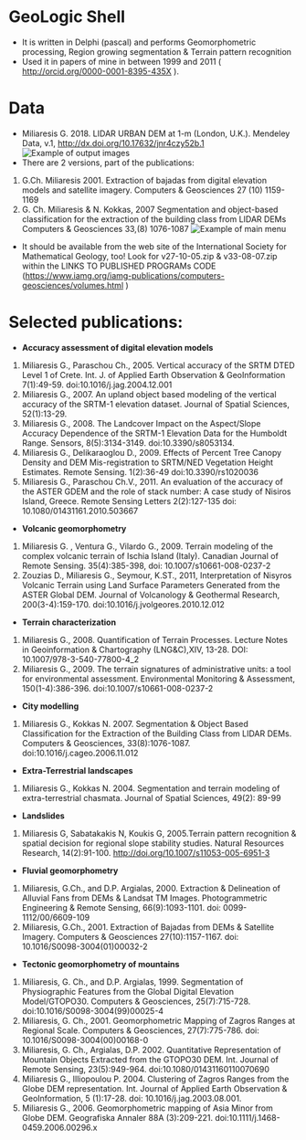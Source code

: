 # GeoLogic Shell
* It is written in Delphi (pascal) and performs  Geomorphometric processing, Region growing segmentation & Terrain pattern recognition
* Used it in papers of mine in between 1999 and 2011 ( http://orcid.org/0000-0001-8395-435X ). 
# Data
* Miliaresis G. 2018. LIDAR URBAN DEM at 1-m (London, U.K.). Mendeley Data, v.1,  http://dx.doi.org/10.17632/jnr4czy52b.1 
 ![Example of output images](https://github.com/miliaresis/GeoLogic_Shell/blob/master/geologic_shell.png)
* There are 2 versions, part of the publications:
1. G.Ch. Miliaresis 2001. Extraction of bajadas from digital elevation models and satellite imagery. Computers & Geosciences 27 (10) 1159-1169
2. G. Ch. Miliaresis & N. Kokkas, 2007 Segmentation and object-based classification for the extraction of the building class from LIDAR DEMs Computers & Geosciences 33,(8) 1076-1087
 ![Example of main menu](https://github.com/miliaresis/GeoLogic_Shell/blob/master/recipes.PNG)
* It should be available from the web site of the International Society for Mathematical Geology, too! Look for v27-10-05.zip & v33-08-07.zip within the LINKS TO PUBLISHED PROGRAMs CODE (https://www.iamg.org/iamg-publications/computers-geosciences/volumes.html )  
# Selected publications:
* **Accuracy assessment of digital elevation models**
1. Miliaresis G., Paraschou Ch., 2005. Vertical accuracy of the SRTM DTED Level 1 of Crete. Int. J. of Applied Earth Observation & GeoInformation 7(1):49-59. doi:10.1016/j.jag.2004.12.001
1. Miliaresis G., 2007. An upland object based modeling of the vertical accuracy of the SRTM-1 elevation dataset. Journal of Spatial Sciences, 52(1):13-29.
1. Miliaresis G., 2008. The Landcover Impact on the Aspect/Slope Accuracy Dependence of the SRTM-1 Elevation Data for the Humboldt Range. Sensors, 8(5):3134-3149. doi:10.3390/s8053134. 
1. Miliaresis G., Delikaraoglou D., 2009. Effects of Percent Tree Canopy Density and DEM Mis-registration to SRTM/NED Vegetation Height Estimates. Remote Sensing. 1(2):36-49 doi:10.3390/rs1020036 
1. Miliaresis G., Paraschou Ch.V., 2011. An evaluation of the accuracy of the ASTER GDEM and the role of stack number: A case study of Nisiros Island, Greece. Remote Sensing Letters  2(2):127-135  doi: 10.1080/01431161.2010.503667 
* **Volcanic geomorphometry**
1. Miliaresis G. , Ventura G., Vilardo G., 2009. Terrain modeling of the complex volcanic terrain of Ischia Island (Italy). Canadian Journal of Remote Sensing. 35(4):385-398, doi: 10.1007/s10661-008-0237-2
1. Zouzias D., Miliaresis G., Seymour, K.ST., 2011, Interpretation of Nisyros Volcanic Terrain using Land Surface Parameters Generated from the ASTER Global DEM. Journal of Volcanology & Geothermal Research, 200(3-4):159-170. doi:10.1016/j.jvolgeores.2010.12.012
* **Terrain characterization**
1. Miliaresis G., 2008. Quantification of Terrain Processes. Lecture Notes in Geoinformation & Chartography (LNG&C),XIV, 13-28. DOI:  10.1007/978-3-540-77800-4_2
1. Miliaresis G., 2009. The terrain signatures of administrative units: a tool for environmental assessment. Environmental Monitoring & Assessment, 150(1-4):386-396. doi:10.1007/s10661-008-0237-2 
* **City modelling**
1. Miliaresis G., Kokkas N. 2007. Segmentation & Object Based Classification for the Extraction of the Building Class from LIDAR DEMs. Computers & Geosciences, 33(8):1076-1087. doi:10.1016/j.cageo.2006.11.012
* **Extra-Terrestrial landscapes**
1. Miliaresis G., Kokkas N. 2004. Segmentation and terrain modeling of extra-terrestrial chasmata. Journal of Spatial Sciences, 49(2): 89-99
* **Landslides**
1. Miliaresis G, Sabatakakis N, Koukis G, 2005.Terrain pattern recognition & spatial decision for regional slope stability studies. Natural Resources Research, 14(2):91-100. http://doi.org/10.1007/s11053-005-6951-3  
* **Fluvial geomorphometry**
1. Miliaresis, G.Ch., and D.P. Argialas, 2000. Extraction & Delineation of Alluvial Fans from DΕΜs & Landsat TM Images. Photogrammetric Engineering & Remote Sensing, 66(9):1093-1101. doi: 0099-1112/00/6609-109 
1. Miliaresis, G.Ch., 2001. Extraction of Bajadas from DEMs & Satellite Imagery. Computers & Geosciences 27(10):1157-1167. doi: 10.1016/S0098-3004(01)00032-2 
* **Tectonic geomorphometry of mountains**
1. Miliaresis, G. Ch., and D.P. Argialas, 1999. Segmentation of Physiographic Features from the Global Digital Elevation Model/GTOPO30. Computers & Geosciences, 25(7):715-728. doi:10.1016/S0098-3004(99)00025-4
1. Miliaresis, G. Ch., 2001. Geomorphometric Mapping of Zagros Ranges at Regional Scale. Computers & Geosciences, 27(7):775-786. doi: 10.1016/S0098-3004(00)00168-0 
1. Miliaresis, G. Ch., Argialas, D.P. 2002. Quantitative Representation of Mountain Objects Extracted from the GTOPO30 DEM. Int. Journal of Remote Sensing, 23(5):949-964. doi:10.1080/01431160110070690 
1. Miliaresis G., Illiopoulou P. 2004. Clustering of Zagros Ranges from the Globe DEM representation. Int. Journal of Applied Earth Observation & GeoInformation, 5 (1):17-28. doi:  10.1016/j.jag.2003.08.001. 
1. Miliaresis G., 2006. Geomorphometric mapping of Asia Minor from Globe DEM. Geografiska Annaler 88A (3):209-221. doi:10.1111/j.1468-0459.2006.00296.x
